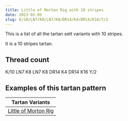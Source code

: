 ```yaml
---
title: Little of Morton Rig with 10 stripes
date: 2023-02-05
slug: K/10/LN7/K8/LN7/K8/DR14/K4/DR14/K16/Y/2
---
```

This is a list of all the tartan sett variants with 10 stripes.

It is a 10 stripes tartan.


## Thread count
K/10 LN7 K8 LN7 K8 DR14 K4 DR14 K16 Y/2

## Examples of this tartan pattern

| Tartan Variants |
|---------------|
| [Little of Morton Rig](/variants/k/10/ln7/k8/ln7/k8/dr14/k4/dr14/k16/y/2-dr600030-k000000-lne0e0e0-yf0c000)||
